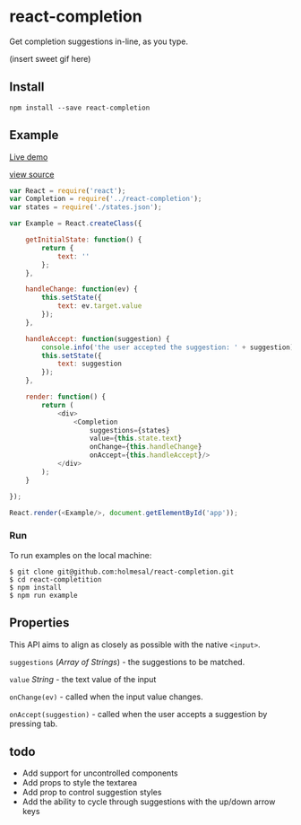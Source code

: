 # react-completion

Get completion suggestions in-line, as you type.

(insert sweet gif here)

## Install

`npm install --save react-completion`

## Example

[Live demo](https://jsfiddle.net/aulizko/8gs43etv/embedded/result/)

[view source](./examples/app.jsx)

```javascript
var React = require('react');
var Completion = require('../react-completion');
var states = require('./states.json');

var Example = React.createClass({

	getInitialState: function() {
		return {
			text: ''
		};
	},

	handleChange: function(ev) {
		this.setState({
			text: ev.target.value
		});
	},

	handleAccept: function(suggestion) {
		console.info('the user accepted the suggestion: ' + suggestion);
		this.setState({
			text: suggestion
		});
	},

	render: function() {
		return (
			<div>
				<Completion
					suggestions={states}
					value={this.state.text}
					onChange={this.handleChange}
					onAccept={this.handleAccept}/>
			</div>
		);
	}

});

React.render(<Example/>, document.getElementById('app'));
```

### Run

To run examples on the local machine:

```
$ git clone git@github.com:holmesal/react-completion.git
$ cd react-completition
$ npm install
$ npm run example
```

## Properties

This API aims to align as closely as possible with the native `<input>`.

`suggestions` (*Array of Strings*) - the suggestions to be matched.

`value` *String* - the text value of the input

`onChange(ev)` - called when the input value changes. 

`onAccept(suggestion)` - called when the user accepts a suggestion by pressing tab.

## todo

* Add support for uncontrolled components
* Add props to style the textarea
* Add prop to control suggestion styles
* Add the ability to cycle through suggestions with the up/down arrow keys
